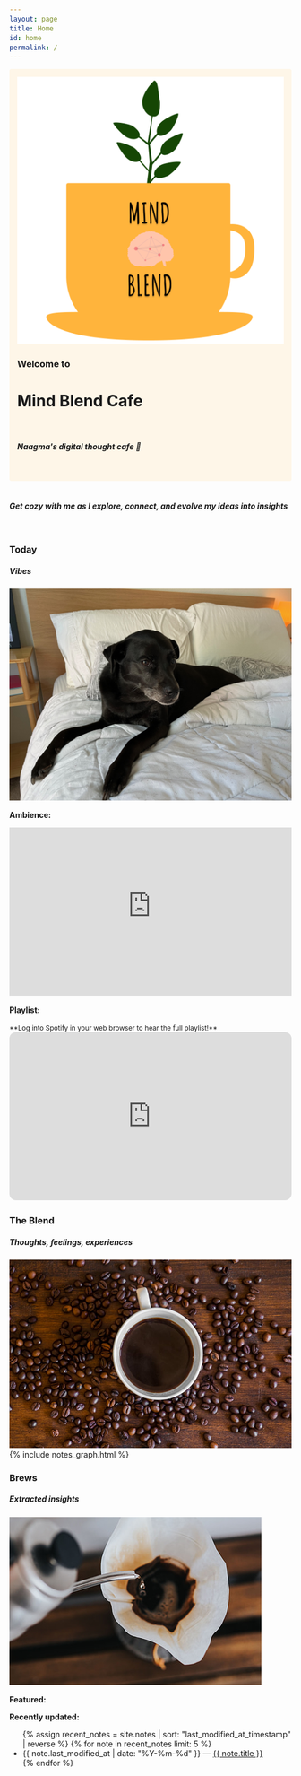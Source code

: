 ```yaml
---
layout: page
title: Home
id: home
permalink: /
---
```





<div style="padding: 1em; background:rgba(254,246,232,1); border-radius: 4px;">
  <div id="notes-entry-container-home">
    <div> 
      <img class="home-page-logo"  src="assets/img/MB_Cafe_LOGO_nobkgd.png">
    </div>
    <div>
      <h3> Welcome to </h3>
      <h1> Mind Blend Cafe  </h1>
      <div class="line"></div><br>
      <h5>Naagma's digital thought cafe 🌱</h5>
    </div>
    <div>
      <h1></h1>
    </div>
  </div>
</div>
<br>



<div class="line-bottom"></div>

#### *Get cozy with me as I explore, connect, and evolve my ideas into insights*



<div>
  <br>
  <div id="notes-entry-container-home">
    <side>
        <h3>Today</h3>
        <h5 class= "padding-bb"> Vibes </h5>
        <img class= "img-blend" src="assets/img/IMG_2364.jpeg"><br>
        <p> <strong> Ambience: </strong> </p>
        <iframe width="100%" height="300" src="https://www.youtube-nocookie.com/embed/RkCD8A9Lol4" title="YouTube video player" frameborder="0" allow="accelerometer; autoplay; clipboard-write; encrypted-media; gyroscope; picture-in-picture; web-share" allowfullscreen></iframe>
        <p> <strong>Playlist: </strong></p>
        <small style="font-size: 12px"> **Log into Spotify in your web browser to hear the full playlist!** </small>
        <iframe style="border-radius:12px" src="https://open.spotify.com/embed/playlist/2e92nJZ9oYznMvGfjf5P84?utm_source=generator" width="100%" height="300" frameBorder="0" allowfullscreen="" allow="autoplay; clipboard-write; encrypted-media; fullscreen; picture-in-picture" loading="lazy"></iframe>
      </side>
    <content>
      <h3> The Blend </h3>
      <h5 class= "padding-bb"> Thoughts, feelings, experiences </h5>
      <img class= "img-blend" src="assets/img/coffee_beans.jpg"><br>
      <div>
        {% include notes_graph.html %}
      </div>
    </content>
    <side>
      <h3>Brews</h3>
      <h5 class= "padding-bb"> Extracted insights </h5>
      <img class= "img-blend" src="assets/img/coffee_brew.jpg"><br>
      <p> <strong> Featured: </strong> </p>
      <ul>
      </ul>
      <p> <strong>Recently updated: </strong></p>
      <ul>
        {% assign recent_notes = site.notes | sort: "last_modified_at_timestamp" | reverse %}
        {% for note in recent_notes limit: 5 %}
        <li>
          {{ note.last_modified_at | date: "%Y-%m-%d" }} — <a class="internal-link" href="{{ note.url }}">{{ note.title }}</a>
        </li>
        {% endfor %}
      </ul>
    </side>
  </div>
</div>





